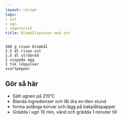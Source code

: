 ```yaml
---
layout: recipe
tags:
- ost
- ugn
- vegetarisk
title: Blomkålspinnar med ost
---
```



```
300 g riven blomkål
2.5 dl riven ost
1.5 dl ströbröd
2 vispade ägg
1 tsk lökpulver
svartpeppar
```
## Gör så här
* Sätt ugnen på 215°C
* Blanda ingredienser och låt dra en liten stund
* forma avlånga korvar och lägg på bakplåtspapper
* Grädda i ugn 10 min, vänd och grädda 1 minuter till
